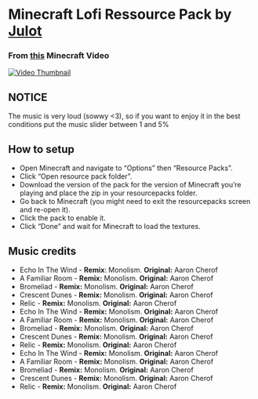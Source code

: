 # Minecraft Lofi Ressource Pack by [Julot](https://youtube.com/@Julot)

### From [this](https://www.youtube.com/watch?v=jAS-GKmQ_5o) Minecraft Video
<a href="https://www.youtube.com/watch?v=jAS-GKmQ_5o" target="_blank">
    <img src="https://img.youtube.com/vi/jAS-GKmQ_5o/sddefault.jpg" alt="Video Thumbnail"  />
  </a>

## NOTICE
The music is very loud (sowwy <3), so if you want to enjoy it in the best conditions put the music slider between 1 and 5%

## How to setup
- Open Minecraft and navigate to “Options” then “Resource Packs”.
- Click “Open resource pack folder”.
- Download the version of the pack for the version of Minecraft you’re playing and place the zip in your resourcepacks folder.
- Go back to Minecraft (you might need to exit the resourcepacks screen and re-open it).
- Click the pack to enable it.
- Click “Done” and wait for Minecraft to load the textures.

## Music credits
- Echo In The Wind - **Remix**: Monolism. ****Original:**** Aaron Cherof
- A Familiar Room - ****Remix:**** Monolism. ****Original:**** Aaron Cherof
- Bromeliad  - **Remix:** Monolism. **Original:** Aaron Cherof
- Crescent Dunes - **Remix:** Monolism. **Original:** Aaron Cherof
- Relic - **Remix:** Monolism. **Original:** Aaron Cherof
- Echo In The Wind - **Remix:** Monolism. **Original:** Aaron Cherof
- A Familiar Room - **Remix:** Monolism. **Original:** Aaron Cherof
- Bromeliad - **Remix:** Monolism. **Original:** Aaron Cherof
- Crescent Dunes - **Remix:** Monolism. **Original:** Aaron Cherof
- Relic - **Remix:** Monolism. **Original:** Aaron Cherof
- Echo In The Wind - **Remix:** Monolism. **Original:** Aaron Cherof
- A Familiar Room - **Remix:** Monolism. **Original:** Aaron Cherof
- Bromeliad - **Remix:** Monolism. **Original:** Aaron Cherof
- Crescent Dunes - **Remix:** Monolism. **Original:** Aaron Cherof
- Relic - **Remix:** Monolism. **Original:** Aaron Cherof
